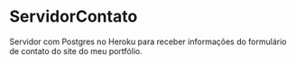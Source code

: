 # ServidorContato
Servidor com Postgres no Heroku para receber informações do formulário de contato do site do meu portfólio.

